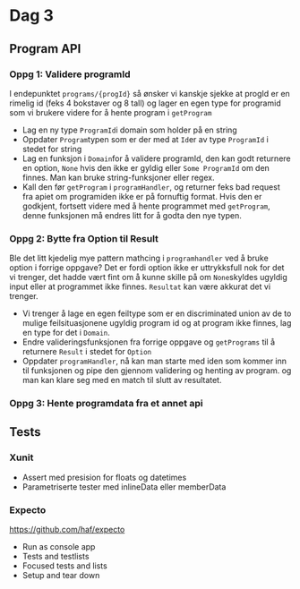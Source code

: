 # Dag 3

## Program API

### Oppg 1: Validere programId
I endepunktet `programs/{progId}` så ønsker vi kanskje sjekke at progId er en rimelig id (feks 4 bokstaver og 8 tall) og lager en egen type for programid som vi brukere videre for å hente program i `getProgram`
* Lag en ny type `ProgramId`i domain som holder på en string
* Oppdater `Program`typen som er der med at `Id`er av type `ProgramId` i stedet for string
* Lag en funksjon i `Domain`for å validere programId, den kan godt returnere en option, `None` hvis den ikke er gyldig eller `Some ProgramId` om den finnes. Man kan bruke string-funksjoner eller regex.
* Kall den før `getProgram` i `programHandler`, og returner feks bad request fra apiet om programiden ikke er på fornuftig format. Hvis den er godkjent, fortsett videre med å hente programmet med `getProgram`, denne funksjonen må endres litt for å godta den nye typen.

### Oppg 2: Bytte fra Option til Result
Ble det litt kjedelig mye pattern mathcing i `programhandler` ved å bruke option i forrige oppgave? Det er fordi option ikke er uttrykksfull nok for det vi trenger, det hadde vært fint om å kunne skille på om `None`skyldes ugyldig input eller at programmet ikke finnes. `Resultat` kan være akkurat det vi trenger.
* Vi trenger å lage en egen feiltype som er en discriminated union av de to mulige feilsituasjonene ugyldig program id og at program ikke finnes, lag en type for det i `Domain`.
* Endre valideringsfunksjonen fra forrige oppgave og `getPrograms` til å returnere `Result` i stedet for `Option`
* Oppdater `programHandler`, nå kan man starte med iden som kommer inn til funksjonen og pipe den gjennom validering og henting av program. og man kan klare seg med en match til slutt av resultatet.

### Oppg 3: Hente programdata fra et annet api

## Tests

### Xunit

* Assert med presision for floats og datetimes
* Parametriserte tester med inlineData eller memberData

### Expecto
https://github.com/haf/expecto

* Run as console app
* Tests and testlists
* Focused tests and lists
* Setup and tear down
